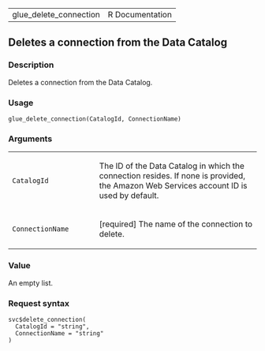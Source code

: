 <table style="width: 100%;">
<tbody>
<tr class="odd">
<td>glue_delete_connection</td>
<td style="text-align: right;">R Documentation</td>
</tr>
</tbody>
</table>

## Deletes a connection from the Data Catalog

### Description

Deletes a connection from the Data Catalog.

### Usage

    glue_delete_connection(CatalogId, ConnectionName)

### Arguments

<table>
<colgroup>
<col style="width: 35%" />
<col style="width: 65%" />
</colgroup>
<tbody>
<tr class="odd">
<td><code id="glue_delete_connection_:_CatalogId">CatalogId</code></td>
<td><p>The ID of the Data Catalog in which the connection resides. If
none is provided, the Amazon Web Services account ID is used by
default.</p></td>
</tr>
<tr class="even">
<td><code
id="glue_delete_connection_:_ConnectionName">ConnectionName</code></td>
<td><p>[required] The name of the connection to delete.</p></td>
</tr>
</tbody>
</table>

### Value

An empty list.

### Request syntax

    svc$delete_connection(
      CatalogId = "string",
      ConnectionName = "string"
    )
